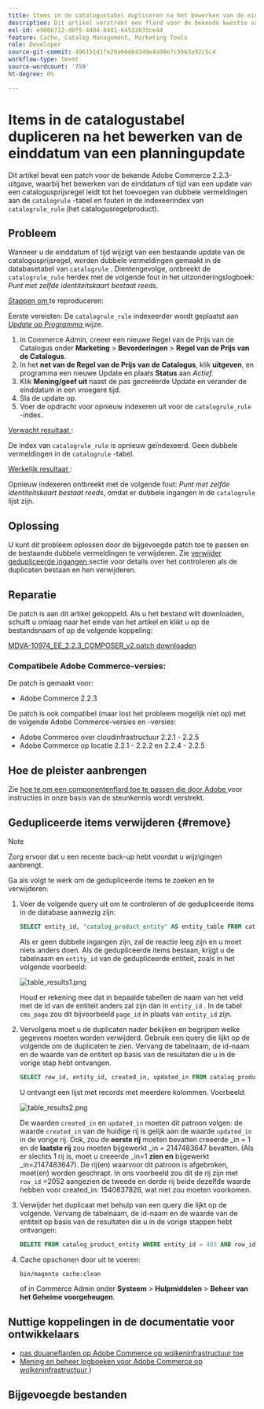 ```yaml
---
title: Items in de catalogustabel dupliceren na het bewerken van de einddatum van een planningupdate
description: Dit artikel verstrekt een flard voor de bekende kwestie van Adobe Commerce 2.2.3 waar het uitgeven van de einddatum of de tijd van een de programmaupdate van de catalogusprijs in het toevoegen van dubbele ingangen aan de lijst ` catalogrule` en fouten in ` catalogrule_rule ` (de regelproduct van de Catalogus) indexer herdex resulteert.
exl-id: e900b712-d0f5-4404-8441-64522035ce44
feature: Cache, Catalog Management, Marketing Tools
role: Developer
source-git-commit: 496151d1fe29a66d84349e4a96e7c5563a92c5c4
workflow-type: tm+mt
source-wordcount: '759'
ht-degree: 0%

---
```


# Items in de catalogustabel dupliceren na het bewerken van de einddatum van een planningupdate

Dit artikel bevat een patch voor de bekende Adobe Commerce 2.2.3-uitgave, waarbij het bewerken van de einddatum of tijd van een update van een catalogusprijsregel leidt tot het toevoegen van dubbele vermeldingen aan de `catalogrule` -tabel en fouten in de indexeerindex van `catalogrule_rule` (het catalogusregelproduct).

## Probleem

Wanneer u de einddatum of tijd wijzigt van een bestaande update van de catalogusprijsregel, worden dubbele vermeldingen gemaakt in de databasetabel van `catalogrule` . Dientengevolge, ontbreekt de `catalogrule_rule` herdex met de volgende fout in het uitzonderingslogboek: *Punt met zelfde identiteitskaart bestaat reeds*.

<u> Stappen om </u> te reproduceren:

Eerste vereisten: De `catalogrule_rule` indexeerder wordt geplaatst aan *[Update op Programma ](https://experienceleague.adobe.com/docs/commerce-operations/implementation-playbook/best-practices/maintenance/indexer-configuration.html)* wijze.

1. In Commerce Admin, creeer een nieuwe Regel van de Prijs van de Catalogus onder **Marketing** > **Bevorderingen** > **Regel van de Prijs van de Catalogus**.
1. In het **net van de Regel van de Prijs van de Catalogus**, klik **uitgeven**, en programma een nieuwe Update en plaats **Status** aan *Actief.*
1. Klik **Mening/geef uit** naast de pas gecreëerde Update en verander de einddatum in een vroegere tijd.
1. Sla de update op.
1. Voer de opdracht voor opnieuw indexeren uit voor de `catalogrule_rule` -index.

<u> Verwacht resultaat </u>:

De index van `catalogrule_rule` is opnieuw geïndexeerd. Geen dubbele vermeldingen in de `catalogrule` -tabel.

<u> Werkelijk resultaat </u>:

Opnieuw indexeren ontbreekt met de volgende fout: *Punt met zelfde identiteitskaart bestaat reeds*, omdat er dubbele ingangen in de `catalogrule` lijst zijn.

## Oplossing

U kunt dit probleem oplossen door de bijgevoegde patch toe te passen en de bestaande dubbele vermeldingen te verwijderen. Zie [ verwijder gedupliceerde ingangen ](#remove) sectie voor details over het controleren als de duplicaten bestaan en hen verwijderen.

## Reparatie

De patch is aan dit artikel gekoppeld. Als u het bestand wilt downloaden, schuift u omlaag naar het einde van het artikel en klikt u op de bestandsnaam of op de volgende koppeling:

[MDVA-10974\_EE\_2.2.3\_COMPOSER\_v2.patch downloaden](assets/MDVA-10974_EE_2.2.3_COMPOSER_v2.patch.zip)

### Compatibele Adobe Commerce-versies:

De patch is gemaakt voor:

* Adobe Commerce 2.2.3

De patch is ook compatibel (maar lost het probleem mogelijk niet op) met de volgende Adobe Commerce-versies en -versies:

* Adobe Commerce over cloudinfrastructuur 2.2.1 - 2.2.5
* Adobe Commerce op locatie 2.2.1 - 2.2.2 en 2.2.4 - 2.2.5

## Hoe de pleister aanbrengen

Zie [ hoe te om een componentenflard toe te passen die door Adobe ](/help/how-to/general/how-to-apply-a-composer-patch-provided-by-magento.md) voor instructies in onze basis van de steunkennis wordt verstrekt.

## Gedupliceerde items verwijderen {#remove}

>[!NOTE]
>
>Zorg ervoor dat u een recente back-up hebt voordat u wijzigingen aanbrengt.

Ga als volgt te werk om de gedupliceerde items te zoeken en te verwijderen:

1. Voer de volgende query uit om te controleren of de gedupliceerde items in de database aanwezig zijn:

   ```SQL
   SELECT entity_id, "catalog_product_entity" AS entity_table FROM catalog_product_entity GROUP BY entity_id, created_in HAVING COUNT(*) > 1    UNION    SELECT entity_id, "catalog_product_entity" AS entity_table FROM catalog_product_entity group by entity_id, updated_in having count(*) > 1    UNION    SELECT rule_id as entity_id, "catalogrule" AS entity_table FROM catalogrule GROUP BY entity_id, created_in HAVING COUNT(*) > 1    UNION    SELECT rule_id as entity_id, "catalogrule" AS entity_table FROM catalogrule GROUP BY entity_id, updated_in HAVING COUNT(*) > 1    UNION    SELECT rule_id as entity_id, "salesrule" AS entity_table FROM salesrule GROUP BY entity_id, created_in HAVING COUNT(*) > 1    UNION    SELECT rule_id as entity_id, "salesrule" AS entity_table FROM salesrule GROUP BY entity_id, updated_in HAVING COUNT(*) > 1    UNION    SELECT page_id as entity_id, "cms_page" AS entity_table FROM cms_page GROUP BY entity_id, created_in HAVING COUNT(*) > 1    UNION    SELECT page_id as entity_id, "cms_page" AS entity_table FROM cms_page GROUP BY entity_id, updated_in HAVING COUNT(*) > 1    UNION    SELECT block_id as entity_id, "cms_block" AS entity_table FROM cms_block GROUP BY entity_id, created_in HAVING COUNT(*) > 1    UNION    SELECT block_id as entity_id, "cms_block" AS entity_table FROM cms_block GROUP BY entity_id, updated_in HAVING COUNT(*) > 1;
   ```

   Als er geen dubbele ingangen zijn, zal de reactie leeg zijn en u moet niets anders doen. Als de gedupliceerde items bestaan, krijgt u de tabelnaam en `entity_id` van de gedupliceerde entiteit, zoals in het volgende voorbeeld:

   ![ table_results1.png ](assets/table_results1.png)

   Houd er rekening mee dat in bepaalde tabellen de naam van het veld met de id van de entiteit anders zal zijn dan in `entity_id` . In de tabel `cms_page` zou dit bijvoorbeeld `page_id` in plaats van `entity_id` zijn.

1. Vervolgens moet u de duplicaten nader bekijken en begrijpen welke gegevens moeten worden verwijderd. Gebruik een query die lijkt op de volgende om de duplicaten te zien. Vervang de tabelnaam, de id-naam en de waarde van de entiteit op basis van de resultaten die u in de vorige stap hebt ontvangen.

   ```sql
   SELECT row_id, entity_id, created_in, updated_in FROM catalog_product_entity WHERE entity_id = 483 ORDER BY created_in;
   ```

   U ontvangt een lijst met records met meerdere kolommen. Voorbeeld:

   ![ table_results2.png ](assets/table_results2.png)

   De waarden `created_in` en `updated_in` moeten dit patroon volgen: de waarde `created_in` van de huidige rij is gelijk aan de waarde `updated_in` in de vorige rij. Ook, zou de **eerste rij** moeten bevatten creeerde \_in = 1 en de **laatste rij** zou moeten bijgewerkt \_in = 2147483647 bevatten. (Als er slechts 1 rij is, moet u creeerde \_in=1 **zien en** bijgewerkt \_in=2147483647). De rij(en) waarvoor dit patroon is afgebroken, moet(en) worden geschrapt. In ons voorbeeld zou dit de rij zijn met `row_id` =2052 aangezien de tweede en derde rij beide dezelfde waarde hebben voor created_in: 1540837826, wat niet zou moeten voorkomen.

1. Verwijder het duplicaat met behulp van een query die lijkt op de volgende. Vervang de tabelnaam, de id-naam en de waarde van de entiteit op basis van de resultaten die u in de vorige stappen hebt ontvangen:

   ```sql
   DELETE FROM catalog_product_entity WHERE entity_id = 483 AND row_id = 2052;
   ```

1. Cache opschonen door uit te voeren:

   ```bash
   bin/magento cache:clean
   ```

   of in Commerce Admin onder **Systeem** > **Hulpmiddelen** > **Beheer van het Geheime voorgeheugen**.

## Nuttige koppelingen in de documentatie voor ontwikkelaars

* [ pas douaneflarden op Adobe Commerce op wolkeninfrastructuur toe ](https://experienceleague.adobe.com/docs/commerce-cloud-service/user-guide/develop/upgrade/apply-patches.html)
* [ Mening en beheer logboeken voor Adobe Commerce op wolkeninfrastructuur ](https://experienceleague.adobe.com/docs/commerce-cloud-service/user-guide/develop/test/log-locations.html))

## Bijgevoegde bestanden
